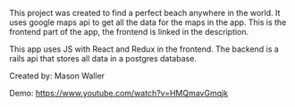 This project was created to find a perfect beach anywhere in the world. It uses google maps api to get all the data for the maps in the app. This is the frontend part of the app, the frontend is linked in the description.

This app uses JS with React and Redux in the frontend. The backend is a rails api that stores all data in a postgres database.

Created by: Mason Waller

Demo: https://www.youtube.com/watch?v=HMQmavGmqjk
